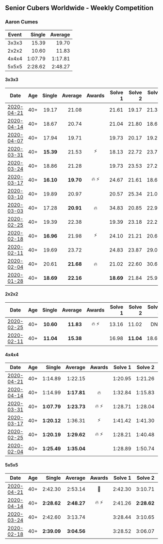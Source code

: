 ## Senior Cubers Worldwide - Weekly Competition
### Aaron Cumes

| Event | Single | Average |
| -- | --: | --: |
| 3x3x3 | 15.39 | 19.70 |
| 2x2x2 | 10.60 | 11.83 |
| 4x4x4 | 1:07.79 | 1:17.81 |
| 5x5x5 | 2:28.62 | 2:48.27 |

#### 3x3x3

| Date | Age | Single | Average | Awards | Solve 1 | Solve 2 | Solve 3 | Solve 4 | Solve 5 | Video |
| :--: | :--: | --: | --: | :--: | --: | --: | --: | --: | --: | :-- |
| [2020-04-21](../3x3x3/results/2020-04-21.md) | 40+ | 19.17 | 21.08 |  | 21.61 | 19.17 | 21.34 | 20.29 | 22.47 | [Link](https://www.facebook.com/events/880278499062375/permalink/881697385587153/) |
| [2020-04-14](../3x3x3/results/2020-04-14.md) | 40+ | 18.67 | 20.74 |  | 21.04 | 21.80 | 18.67 | 22.23 | 19.40 | [Link](https://www.facebook.com/events/982619255468618/permalink/982698725460671/) |
| [2020-04-07](../3x3x3/results/2020-04-07.md) | 40+ | 17.94 | 19.71 |  | 19.73 | 20.17 | 19.25 | 17.94 | 22.96 | [Link](https://www.facebook.com/events/510082903229069/permalink/510863263151033/) |
| [2020-03-31](../3x3x3/results/2020-03-31.md) | 40+ | **15.39** | 21.53 | ⚡ | 18.13 | 22.72 | 23.73 | **15.39** | 24.01 | [Link](https://www.facebook.com/events/207898257161923/permalink/208561600428922/) |
| [2020-03-24](../3x3x3/results/2020-03-24.md) | 40+ | 18.86 | 21.28 |  | 19.73 | 23.53 | 27.29 | 20.60 | 18.86 | [Link](https://www.facebook.com/events/524456301543611/permalink/525607958095112/) |
| [2020-03-17](../3x3x3/results/2020-03-17.md) | 40+ | **16.10** | **19.70** | 🔥 ⚡ | 24.67 | 21.61 | 18.69 | 18.81 | **16.10** | [Link](https://www.facebook.com/events/280686576235146/permalink/281995872770883/) |
| [2020-03-10](../3x3x3/results/2020-03-10.md) | 40+ | 19.89 | 20.97 |  | 20.57 | 25.34 | 21.01 | 19.89 | 21.35 | [Link](https://www.facebook.com/events/164742401163863/permalink/165284231109680/) |
| [2020-03-03](../3x3x3/results/2020-03-03.md) | 40+ | 17.28 | **20.91** | 🔥 | 34.83 | 20.85 | 22.93 | 18.96 | 17.28 | [Link](https://www.facebook.com/events/241721610185997/permalink/243569486667876/) |
| [2020-02-25](../3x3x3/results/2020-02-25.md) | 40+ | 19.39 | 22.38 |  | 19.39 | 23.18 | 22.22 | 22.98 | 21.96 | [Link](https://www.facebook.com/events/196320811461109/permalink/198613821231808/) |
| [2020-02-18](../3x3x3/results/2020-02-18.md) | 40+ | **16.96** | 21.98 | ⚡ | 24.10 | 21.21 | 20.64 | **16.96** | 29.96 | [Link](https://www.facebook.com/events/2558750947697073/permalink/2562158194023015/) |
| [2020-02-11](../3x3x3/results/2020-02-11.md) | 40+ | 19.69 | 23.72 |  | 24.83 | 23.87 | 29.08 | 22.47 | 19.69 | [Link](https://www.facebook.com/events/616423959107229/permalink/618887685527523/) |
| [2020-02-04](../3x3x3/results/2020-02-04.md) | 40+ | 20.61 | **21.68** | 🔥 | 21.02 | 22.60 | 30.69 | 20.61 | 21.42 | [Link](https://www.facebook.com/groups/1604105099735401/permalink/2133654140113825/) |
| [2020-01-28](../3x3x3/results/2020-01-28.md) | 40+ | **18.69** | **22.16** |  | **18.69** | 21.84 | 25.96 | - | - | [Link](https://www.facebook.com/roncumez/videos/10157973003656399/) |


#### 2x2x2

| Date | Age | Single | Average | Awards | Solve 1 | Solve 2 | Solve 3 | Solve 4 | Solve 5 | Video |
| :--: | :--: | --: | --: | :--: | --: | --: | --: | --: | --: | :-- |
| [2020-02-25](../2x2x2/results/2020-02-25.md) | 40+ | **10.60** | **11.83** | 🔥 ⚡ | 13.16 | 11.02 | DNF | **10.60** | 11.32 | [Link](https://www.facebook.com/events/2972213492840148/permalink/2981566378571526/) |
| [2020-02-11](../2x2x2/results/2020-02-11.md) | 40+ | **11.04** | **15.38** |  | 16.98 | **11.04** | 18.61 | 13.82 | 15.34 | [Link](https://www.facebook.com/events/176704156956327/permalink/178556813437728/) |


#### 4x4x4

| Date | Age | Single | Average | Awards | Solve 1 | Solve 2 | Solve 3 | Solve 4 | Solve 5 | Video |
| :--: | :--: | --: | --: | :--: | --: | --: | --: | --: | --: | :-- |
| [2020-04-21](../4x4x4/results/2020-04-21.md) | 40+ | 1:14.89 | 1:22.15 |  | 1:20.95 | 1:21.26 | 1:29.01 | 1:14.89 | 1:24.25 | [Link](https://www.facebook.com/events/538096063773916/permalink/542443173339205/) |
| [2020-04-14](../4x4x4/results/2020-04-14.md) | 40+ | 1:14.99 | **1:17.81** | 🔥 | 1:32.84 | 1:15.83 | 1:14.99 | 1:20.55 | 1:17.06 | [Link](https://www.facebook.com/events/1400953806773430/permalink/1401024440099700/) |
| [2020-03-31](../4x4x4/results/2020-03-31.md) | 40+ | **1:07.79** | **1:23.73** | 🔥 ⚡ | 1:28.71 | 1:28.04 | 1:36.52 | **1:07.79** | 1:14.44 | [Link](https://www.facebook.com/events/269276700734640/permalink/269372137391763/) |
| [2020-03-17](../4x4x4/results/2020-03-17.md) | 40+ | **1:20.12** | 1:36.31 | ⚡ | 1:41.42 | 1:41.30 | **1:20.12** | DNF | 1:26.23 | [Link](https://www.facebook.com/events/211732526904866/permalink/213372033407582/) |
| [2020-02-25](../4x4x4/results/2020-02-25.md) | 40+ | **1:20.19** | **1:29.62** | 🔥 ⚡ | 1:28.21 | 1:40.48 | **1:20.19** | DNS | DNS | [Link](https://www.facebook.com/events/805797596592397/permalink/808568046315352/) |
| [2020-02-04](../4x4x4/results/2020-02-04.md) | 40+ | **1:25.49** | **1:35.04** |  | 1:28.89 | 1:50.74 | **1:25.49** | - | - | [Link](https://www.facebook.com/groups/1604105099735401/permalink/2133725683440004/) |


#### 5x5x5

| Date | Age | Single | Average | Awards | Solve 1 | Solve 2 | Solve 3 | Solve 4 | Solve 5 | Video |
| :--: | :--: | --: | --: | :--: | --: | --: | --: | --: | --: | :-- |
| [2020-04-21](../5x5x5/results/2020-04-21.md) | 40+ | 2:42.30 | 2:53.14 | 🥉 | 2:42.30 | 3:10.71 | 2:46.43 | DNS | DNS | [Link](https://www.facebook.com/events/538096063773916/permalink/539523343631188/) |
| [2020-04-14](../5x5x5/results/2020-04-14.md) | 40+ | **2:28.62** | **2:48.27** | 🔥 ⚡ | 2:41.26 | **2:28.62** | 3:14.93 | DNS | DNS | [Link](https://www.facebook.com/events/1400953806773430/permalink/1401875770014567/) |
| [2020-03-24](../5x5x5/results/2020-03-24.md) | 40+ | 2:42.60 | 3:13.74 |  | 3:28.44 | 3:10.65 | 3:35.38 | 2:42.60 | 3:02.13 | [Link](https://www.facebook.com/events/5078365835514885/permalink/5082204785130990/) |
| [2020-02-18](../5x5x5/results/2020-02-18.md) | 40+ | **2:39.09** | **3:04.56** |  | 3:28.52 | 3:06.07 | **2:39.09** | DNS | DNS | [Link](https://www.facebook.com/events/538921670053895/permalink/541249876487741/) |


<!-- Global site tag (gtag.js) - Google Analytics -->
<script async src="https://www.googletagmanager.com/gtag/js?id=UA-86348435-3"></script>
<script>window.dataLayer = window.dataLayer || []; function gtag() {dataLayer.push(arguments);} gtag('js', new Date()); gtag('config', 'UA-86348435-3');</script>

